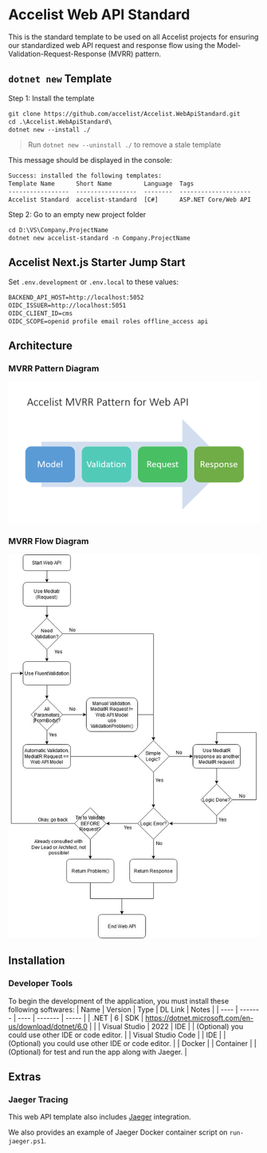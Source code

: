 # Accelist Web API Standard
This is the standard template to be used on all Accelist projects for ensuring our standardized web API request and response flow using the Model-Validation-Request-Response (MVRR) pattern.

## `dotnet new` Template

Step 1: Install the template

```
git clone https://github.com/accelist/Accelist.WebApiStandard.git
cd .\Accelist.WebApiStandard\
dotnet new --install ./
```

> Run `dotnet new --uninstall ./` to remove a stale template

This message should be displayed in the console:

```
Success: installed the following templates:
Template Name      Short Name         Language  Tags
-----------------  -----------------  --------  --------------------
Accelist Standard  accelist-standard  [C#]      ASP.NET Core/Web API
```

Step 2: Go to an empty new project folder

```
cd D:\VS\Company.ProjectName
dotnet new accelist-standard -n Company.ProjectName
```

## Accelist Next.js Starter Jump Start

Set `.env.development` or `.env.local` to these values:

```
BACKEND_API_HOST=http://localhost:5052
OIDC_ISSUER=http://localhost:5051
OIDC_CLIENT_ID=cms
OIDC_SCOPE=openid profile email roles offline_access api
``` 

## Architecture

### MVRR Pattern Diagram
![MVRR Pattern](/docs/assets/images/mvrr-pattern.png)

### MVRR Flow Diagram
![MVRR Flow](/docs/assets/images/mvrr-flow.png)

## Installation
### Developer Tools
To begin the development of the application, you must install these following softwares:
| Name | Version | Type | DL Link | Notes |
| ---- | ------- | ---- | ------- | ----- |
| .NET | 6 | SDK | https://dotnet.microsoft.com/en-us/download/dotnet/6.0 |  |
| Visual Studio | 2022 | IDE | | (Optional) you could use other IDE or code editor. |
| Visual Studio Code | | IDE | | (Optional) you could use other IDE or code editor. |
| Docker | | Container | | (Optional) for test and run the app along with Jaeger. |

## Extras

### Jaeger Tracing
This web API template also includes [Jaeger](https://www.jaegertracing.io/) integration.

We also provides an example of Jaeger Docker container script on `run-jaeger.ps1`.